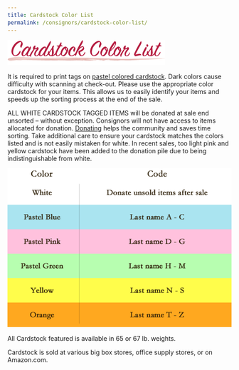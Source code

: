 ```yaml
---
title: Cardstock Color List
permalink: /consignors/cardstock-color-list/
---
```


![Cardstock Color List](/img/cardstock_color_list2.png "Choosing the right cardstock")

It is required to print tags on <span style="text-decoration: underline;">pastel colored cardstock</span>. Dark colors cause difficulty with scanning at check-out. Please use the appropriate color cardstock for your items. This allows us to easily identify your items and speeds up the sorting process at the end of the sale.

ALL WHITE CARDSTOCK TAGGED ITEMS will be donated at sale end unsorted – without exception. Consignors will not have access to items allocated for donation. [Donating](http://www.boutiqueforaweek.net/consignors/donating-unsold-items/) helps the community and saves time sorting. Take additional care to ensure your cardstock matches the colors listed and is not easily mistaken for white. In recent sales, too light pink and yellow cardstock have been added to the donation pile due to being indistinguishable from white.

![Color Codes](/img/color_codes.png)

All Cardstock featured is available in 65 or 67 lb. weights.

Cardstock is sold at various big box stores, office supply stores, or on Amazon.com.
